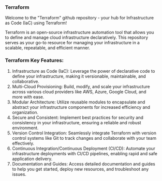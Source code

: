 ### Terraform

Welcome to the "Terraform" github repository - your hub for Infrastructure as Code (IaC) using Terraform!

Terraform is an open-source infrastructure automation tool that allows you to define and manage cloud infrastructure declaratively. This repository serves as your go-to resource for managing your infrastructure in a scalable, repeatable, and efficient manner.

### Terraform Key Features:

1. Infrastructure as Code (IaC): Leverage the power of declarative code to define your infrastructure, making it versionable, maintainable, and collaborative.
2. Multi-Cloud Provisioning: Build, modify, and scale your infrastructure across various cloud providers like AWS, Azure, Google Cloud, and more with ease.
3. Modular Architecture: Utilize reusable modules to encapsulate and abstract your infrastructure components for increased efficiency and organization.
4. Secure and Consistent: Implement best practices for security and consistency in your infrastructure, ensuring a reliable and robust environment.
5. Version Control Integration: Seamlessly integrate Terraform with version control systems like Git to track changes and collaborate with your team effectively.
6. Continuous Integration/Continuous Deployment (CI/CD): Automate your infrastructure deployments with CI/CD pipelines, enabling rapid and safe application delivery.
7. Documentation and Guides: Access detailed documentation and guides to help you get started, deploy new resources, and troubleshoot any issues.

